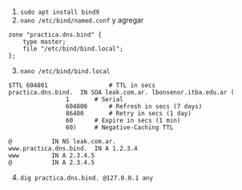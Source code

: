 1. `sudo apt install bind9`
2. `nano /etc/bind/named.conf` y agregar
```
zone "practica.dns.bind" {
	type master;
	file "/etc/bind/bind.local";
};
```
3. `nano /etc/bind/bind.local`
```
$TTL 604801					# TTL in secs
practica.dns.bind.	IN SOA leak.com.ar. lbonsenor.itba.edu.ar (
				1		# Serial
				604800		# Refresh in secs (7 days)
				86400		# Retry in secs (1 day)
				60		# Expire in secs (1 min)
				60)		# Negative-Caching TTL

@			IN NS leak.com.ar.
www.practica.dns.bind.	IN A 1.2.3.4
www			IN A 2.3.4.5
@			IN A 2.3.4.5
```

4. `dig practica.dns.bind. @127.0.0.1 any`
